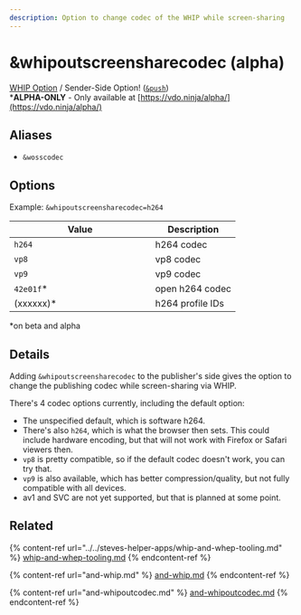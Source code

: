 ```yaml
---
description: Option to change codec of the WHIP while screen-sharing
---
```


# \&whipoutscreensharecodec (alpha)

[WHIP Option](../../steves-helper-apps/whip-and-whep-tooling.md) / Sender-Side Option! ([`&push`](../../source-settings/push.md))\
\***ALPHA-ONLY** - Only available at [https://vdo.ninja/alpha/](https://vdo.ninja/alpha/)

## Aliases

* `&wosscodec`

## Options

Example: `&whipoutscreensharecodec=h264`

<table><thead><tr><th width="234">Value</th><th>Description</th></tr></thead><tbody><tr><td><code>h264</code></td><td>h264 codec</td></tr><tr><td><code>vp8</code></td><td>vp8 codec</td></tr><tr><td><code>vp9</code></td><td>vp9 codec</td></tr><tr><td><code>42e01f</code>*</td><td>open h264 codec</td></tr><tr><td>(xxxxxx)*</td><td>h264 profile IDs</td></tr></tbody></table>

\*on beta and alpha

## Details

Adding `&whipoutscreensharecodec` to the publisher's side gives the option to change the publishing codec while screen-sharing via WHIP.

There's 4 codec options currently, including the default option:

* The unspecified default, which is software h264.&#x20;
* There's also `h264`, which is what the browser then sets. This could include hardware encoding, but that will not work with Firefox or Safari viewers then.&#x20;
* `vp8` is pretty compatible, so if the default codec doesn't work, you can try that.&#x20;
* `vp9` is also available, which has better compression/quality, but not fully compatible with all devices.&#x20;
* av1 and SVC are not yet supported, but that is planned at some point.

## Related

{% content-ref url="../../steves-helper-apps/whip-and-whep-tooling.md" %}
[whip-and-whep-tooling.md](../../steves-helper-apps/whip-and-whep-tooling.md)
{% endcontent-ref %}

{% content-ref url="and-whip.md" %}
[and-whip.md](and-whip.md)
{% endcontent-ref %}

{% content-ref url="and-whipoutcodec.md" %}
[and-whipoutcodec.md](and-whipoutcodec.md)
{% endcontent-ref %}
